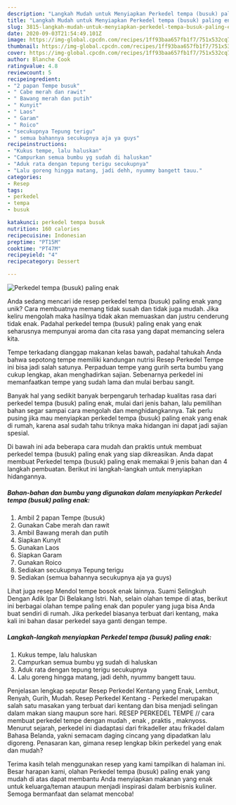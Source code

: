 ```yaml
---
description: "Langkah Mudah untuk Menyiapkan Perkedel tempa (busuk) paling enak Anti Gagal"
title: "Langkah Mudah untuk Menyiapkan Perkedel tempa (busuk) paling enak Anti Gagal"
slug: 3815-langkah-mudah-untuk-menyiapkan-perkedel-tempa-busuk-paling-enak-anti-gagal
date: 2020-09-03T21:54:49.101Z
image: https://img-global.cpcdn.com/recipes/1ff93baa657fb1f7/751x532cq70/perkedel-tempa-busuk-paling-enak-foto-resep-utama.jpg
thumbnail: https://img-global.cpcdn.com/recipes/1ff93baa657fb1f7/751x532cq70/perkedel-tempa-busuk-paling-enak-foto-resep-utama.jpg
cover: https://img-global.cpcdn.com/recipes/1ff93baa657fb1f7/751x532cq70/perkedel-tempa-busuk-paling-enak-foto-resep-utama.jpg
author: Blanche Cook
ratingvalue: 4.8
reviewcount: 5
recipeingredient:
- "2 papan Tempe busuk"
- " Cabe merah dan rawit"
- " Bawang merah dan putih"
- " Kunyit"
- " Laos"
- " Garam"
- " Roico"
- "secukupnya Tepung terigu"
- " semua bahannya secukupnya aja ya guys"
recipeinstructions:
- "Kukus tempe, lalu haluskan"
- "Campurkan semua bumbu yg sudah di haluskan"
- "Aduk rata dengan tepung terigu secukupnya"
- "Lalu goreng hingga matang, jadi dehh, nyummy bangett tauu."
categories:
- Resep
tags:
- perkedel
- tempa
- busuk

katakunci: perkedel tempa busuk 
nutrition: 160 calories
recipecuisine: Indonesian
preptime: "PT15M"
cooktime: "PT47M"
recipeyield: "4"
recipecategory: Dessert

---
```



![Perkedel tempa (busuk) paling enak](https://img-global.cpcdn.com/recipes/1ff93baa657fb1f7/751x532cq70/perkedel-tempa-busuk-paling-enak-foto-resep-utama.jpg)

Anda sedang mencari ide resep perkedel tempa (busuk) paling enak yang unik? Cara membuatnya memang tidak susah dan tidak juga mudah. Jika keliru mengolah maka hasilnya tidak akan memuaskan dan justru cenderung tidak enak. Padahal perkedel tempa (busuk) paling enak yang enak seharusnya mempunyai aroma dan cita rasa yang dapat memancing selera kita.

Tempe terkadang dianggap makanan kelas bawah, padahal tahukah Anda bahwa sepotong tempe memiliki kandungan nutrisi Resep Perkedel Tempe ini bisa jadi salah satunya. Perpaduan tempe yang gurih serta bumbu yang cukup lengkap, akan menghadirkan sajian. Sebenarnya perkedel ini memanfaatkan tempe yang sudah lama dan mulai berbau sangit.

Banyak hal yang sedikit banyak berpengaruh terhadap kualitas rasa dari perkedel tempa (busuk) paling enak, mulai dari jenis bahan, lalu pemilihan bahan segar sampai cara mengolah dan menghidangkannya. Tak perlu pusing jika mau menyiapkan perkedel tempa (busuk) paling enak yang enak di rumah, karena asal sudah tahu triknya maka hidangan ini dapat jadi sajian spesial.


Di bawah ini ada beberapa cara mudah dan praktis untuk membuat perkedel tempa (busuk) paling enak yang siap dikreasikan. Anda dapat membuat Perkedel tempa (busuk) paling enak memakai 9 jenis bahan dan 4 langkah pembuatan. Berikut ini langkah-langkah untuk menyiapkan hidangannya.

<!--inarticleads1-->

##### Bahan-bahan dan bumbu yang digunakan dalam menyiapkan Perkedel tempa (busuk) paling enak:

1. Ambil 2 papan Tempe (busuk)
1. Gunakan  Cabe merah dan rawit
1. Ambil  Bawang merah dan putih
1. Siapkan  Kunyit
1. Gunakan  Laos
1. Siapkan  Garam
1. Gunakan  Roico
1. Sediakan secukupnya Tepung terigu
1. Sediakan  (semua bahannya secukupnya aja ya guys)


Lihat juga resep Mendol tempe bosok enak lainnya. Suami Selingkuh Dengan Adik Ipar Di Belakang Istri. Nah, selain olahan tempe di atas, berikut ini berbagai olahan tempe paling enak dan populer yang juga bisa Anda buat sendiri di rumah. Jika perkedel biasanya terbuat dari kentang, maka kali ini bahan dasar perkedel saya ganti dengan tempe. 

<!--inarticleads2-->

##### Langkah-langkah menyiapkan Perkedel tempa (busuk) paling enak:

1. Kukus tempe, lalu haluskan
1. Campurkan semua bumbu yg sudah di haluskan
1. Aduk rata dengan tepung terigu secukupnya
1. Lalu goreng hingga matang, jadi dehh, nyummy bangett tauu.


Penjelasan lengkap seputar Resep Perkedel Kentang yang Enak, Lembut, Renyah, Gurih, Mudah. Resep Perkedel Kentang - Perkedel merupakan salah satu masakan yang terbuat dari kentang dan bisa menjadi selingan dalam makan siang maupun sore hari. RESEP PERKEDEL TEMPE // cara membuat perkedel tempe dengan mudah , enak , praktis , maknyoss. Menurut sejarah, perkedel ini diadaptasi dari frikadeller atau frikadel dalam Bahasa Belanda, yakni semacam daging cincang yang dipadatkan lalu digoreng. Penasaran kan, gimana resep lengkap bikin perkedel yang enak dan mudah? 

Terima kasih telah menggunakan resep yang kami tampilkan di halaman ini. Besar harapan kami, olahan Perkedel tempa (busuk) paling enak yang mudah di atas dapat membantu Anda menyiapkan makanan yang enak untuk keluarga/teman ataupun menjadi inspirasi dalam berbisnis kuliner. Semoga bermanfaat dan selamat mencoba!
